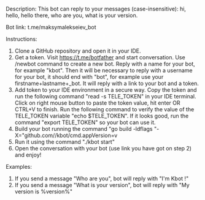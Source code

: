Description:
This bot can reply to your messages (case-insensitive): hi, hello, hello there, who are you, what is your version. 

Bot link:
t.me/maksymalekseiev_bot

Instructions:
1. Clone a GitHub repository and open it in your IDE.
2. Get a token. Visit https://t.me/botfather and start conversation. Use /newbot command to create a new bot. Reply with a name for your bot, for example "kbot". Then it will be necessary to reply with a username for your bot, it should end with "bot", for example use your firstname+lastname+_bot. It will reply with a link to your bot and a token.
3. Add token to your IDE environment in a secure way. Copy the token and run the following command "read -s TELE_TOKEN" in your IDE terminal. Click on right mouse button to paste the token value, hit enter OR CTRL+V to finish. Run the following command to verify the value of the TELE_TOKEN variable "echo $TELE_TOKEN". If it looks good, run the command "export TELE_TOKEN" so your bot can use it.
4. Build your bot running the command "go build -ldflags "-X="github.com/<your repo name>/kbot/cmd.appVersion=v<version number you want>
5. Run it using the command "./kbot start"
6. Open the conversation with your bot (use link you have got on step 2) and enjoy!

Examples:
1. If you send a message "Who are you", bot will reply with "I'm Kbot !"
2. If you send a message "What is your version", bot will reply with "My version is %version%"